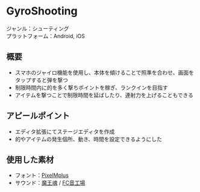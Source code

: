 # GyroShooting

ジャンル：シューティング<br>
プラットフォーム：Android, iOS

## 概要

- スマホのジャイロ機能を使用し、本体を傾けることで照準を合わせ、画面をタップすると弾を撃つ
- 制限時間内に的を多く撃ちポイントを稼ぎ、ランクインを目指す
- アイテムを撃つことで制限時間を延ばしたり、連射力を上げることもできる

## アピールポイント
- エディタ拡張にてステージエディタを作成
- 的やアイテムの発生個所、動き、時間を設定できるようにした

## 使用した素材

- フォント：[PixelMplus](https://itouhiro.hatenablog.com/entry/20130602/font)
- サウンド：[魔王魂](https://maou.audio/) / [FC音工場](https://fc.sitefactory.info/)
